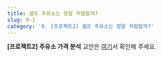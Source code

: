 ```yaml
---
title: 셀프 주유소는 정말 저렴할까?
slug: 9-1
category: '9. [프로젝트2] 셀프 주유소는 정말 저렴할까?'
---
```


**[프로젝트2] 주유소 가격 분석** 교안은 [여기](https://github.com/Team-COSADAMA/Data-Science-Intro/blob/main/week5/9-1.ipynb)서 확인해 주세요.
